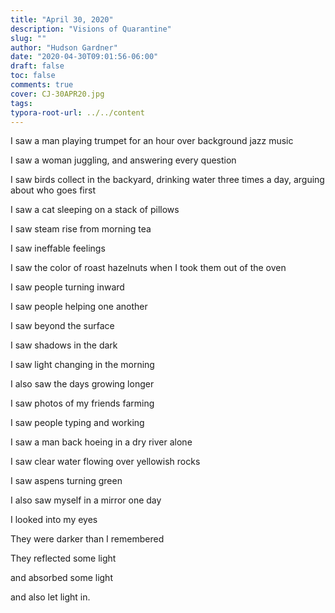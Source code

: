 ```yaml
---
title: "April 30, 2020"
description: "Visions of Quarantine"
slug: ""
author: "Hudson Gardner"
date: "2020-04-30T09:01:56-06:00"
draft: false
toc: false
comments: true
cover: CJ-30APR20.jpg
tags:
typora-root-url: ../../content
---
```


I saw a man playing trumpet for an hour over background jazz music

I saw a woman juggling, and answering every question

I saw birds collect in the backyard, drinking water three times a day, arguing about who goes first

I saw a cat sleeping on a stack of pillows

I saw steam rise from morning tea

I saw ineffable feelings

I saw the color of roast hazelnuts when I took them out of the oven

I saw people turning inward

I saw people helping one another

I saw beyond the surface

I saw shadows in the dark

I saw light changing in the morning

I also saw the days growing longer

I saw photos of my friends farming

I saw people typing and working

I saw a man back hoeing in a dry river alone

I saw clear water flowing over yellowish rocks

I saw aspens turning green

I also saw myself in a mirror one day

I looked into my eyes

They were darker than I remembered

They reflected some light

and absorbed some light

and also let light in.